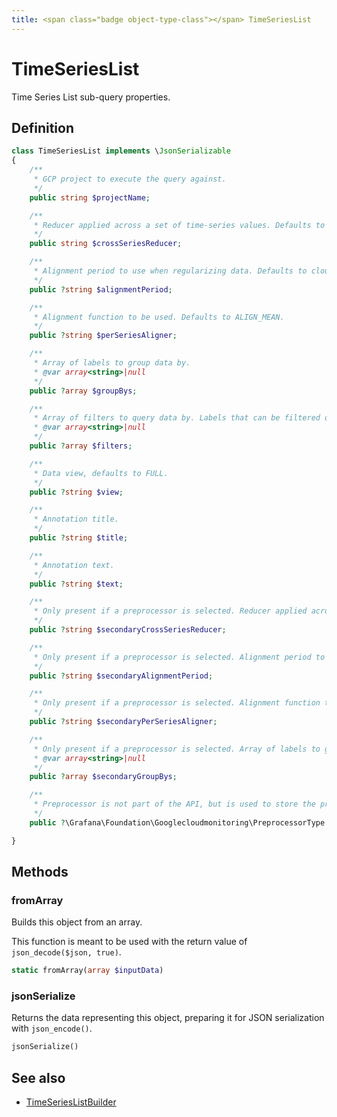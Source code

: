 ```yaml
---
title: <span class="badge object-type-class"></span> TimeSeriesList
---
```

# <span class="badge object-type-class"></span> TimeSeriesList

Time Series List sub-query properties.

## Definition

```php
class TimeSeriesList implements \JsonSerializable
{
    /**
     * GCP project to execute the query against.
     */
    public string $projectName;

    /**
     * Reducer applied across a set of time-series values. Defaults to REDUCE_NONE.
     */
    public string $crossSeriesReducer;

    /**
     * Alignment period to use when regularizing data. Defaults to cloud-monitoring-auto.
     */
    public ?string $alignmentPeriod;

    /**
     * Alignment function to be used. Defaults to ALIGN_MEAN.
     */
    public ?string $perSeriesAligner;

    /**
     * Array of labels to group data by.
     * @var array<string>|null
     */
    public ?array $groupBys;

    /**
     * Array of filters to query data by. Labels that can be filtered on are defined by the metric.
     * @var array<string>|null
     */
    public ?array $filters;

    /**
     * Data view, defaults to FULL.
     */
    public ?string $view;

    /**
     * Annotation title.
     */
    public ?string $title;

    /**
     * Annotation text.
     */
    public ?string $text;

    /**
     * Only present if a preprocessor is selected. Reducer applied across a set of time-series values. Defaults to REDUCE_NONE.
     */
    public ?string $secondaryCrossSeriesReducer;

    /**
     * Only present if a preprocessor is selected. Alignment period to use when regularizing data. Defaults to cloud-monitoring-auto.
     */
    public ?string $secondaryAlignmentPeriod;

    /**
     * Only present if a preprocessor is selected. Alignment function to be used. Defaults to ALIGN_MEAN.
     */
    public ?string $secondaryPerSeriesAligner;

    /**
     * Only present if a preprocessor is selected. Array of labels to group data by.
     * @var array<string>|null
     */
    public ?array $secondaryGroupBys;

    /**
     * Preprocessor is not part of the API, but is used to store the preprocessor and not affect the UI for the rest of parameters
     */
    public ?\Grafana\Foundation\Googlecloudmonitoring\PreprocessorType $preprocessor;

}
```
## Methods

### <span class="badge object-method"></span> fromArray

Builds this object from an array.

This function is meant to be used with the return value of `json_decode($json, true)`.

```php
static fromArray(array $inputData)
```

### <span class="badge object-method"></span> jsonSerialize

Returns the data representing this object, preparing it for JSON serialization with `json_encode()`.

```php
jsonSerialize()
```

## See also

 * <span class="badge builder"></span> [TimeSeriesListBuilder](./builder-TimeSeriesListBuilder.md)
